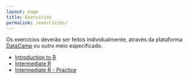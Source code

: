 ```yaml
---
layout: page
title: Exercícios
permalink: /exercicios/
---
```



Os exercícios deverão ser feitos individualmente, através da plataforma [DataCamp](https://www.datacamp.com) ou outro meio especificado. 

* [Introduction to R](https://www.datacamp.com/courses/free-introduction-to-r)
* [Intermediate R](https://www.datacamp.com/courses/intermediate-r)
* [Intermediate R - Practice](https://www.datacamp.com/courses/intermediate-r-practice)
